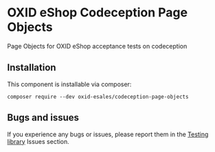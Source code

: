 # OXID eShop Codeception Page Objects

Page Objects for OXID eShop acceptance tests on codeception

## Installation
  
This component is installable via composer:

```
composer require --dev oxid-esales/codeception-page-objects
```

## Bugs and issues

If you experience any bugs or issues, please report them in 
the [Testing library](https://github.com/OXID-eSales/testing_library) 
Issues section.